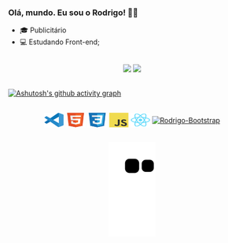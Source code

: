 ### Olá, mundo. Eu sou o Rodrigo! 🖖🏽

- 🎓 Publicitário
- 💻 Estudando Front-end;

<br>

<div align="center">
    <img height="180em" src="https://github-readme-stats.vercel.app/api?username=rodrigoborge&show_icons=true&theme=highcontrast&include_all_commits=true&count_private=true"/>
    <img height="180em" src="https://github-readme-stats.vercel.app/api/top-langs/?username=rodrigoborge&layout=compact&langs_count=7&theme=highcontrast"/>
</div>

<br>

[![Ashutosh's github activity graph](https://activity-graph.herokuapp.com/graph?username=rodrigoborge&bg_color=000000&color=dfea1a&line=0fffff&point=eeff00&area=true&hide_border=true)](https://github.com/ashutosh00710/github-readme-activity-graph)

<div align="center" style="display: inline_block"><br>
        <a href="https://github.com/rodrigoborge/rodrigoborge"><img align="center" alt="Rodrigo-VisualStudioCode" height="30" width="40" src="https://raw.githubusercontent.com/devicons/devicon/2ae2a900d2f041da66e950e4d48052658d850630/icons/vscode/vscode-original.svg"></a>
    <a href="https://github.com/rodrigoborge/rodrigoborge"><img align="center" alt="Rodrigo-HTML5" height="30" width="40" src="https://raw.githubusercontent.com/devicons/devicon/2ae2a900d2f041da66e950e4d48052658d850630/icons/html5/html5-original.svg"></a>
    <a href="https://github.com/rodrigoborge/rodrigoborge"><img align="center" alt="Rodrigo-CSS3" height="30" width="40" src="https://raw.githubusercontent.com/devicons/devicon/2ae2a900d2f041da66e950e4d48052658d850630/icons/css3/css3-original.svg"></a>
    <a href="https://github.com/rodrigoborge/rodrigoborge"><img align="center" alt="Rodrigo-Javascript" height="30" width="40" src="https://raw.githubusercontent.com/devicons/devicon/2ae2a900d2f041da66e950e4d48052658d850630/icons/javascript/javascript-original.svg"></a>
    <a href="https://github.com/rodrigoborge/rodrigoborge"><img align="center" alt="Rodrigo-React" height="30" width="40" src="https://raw.githubusercontent.com/devicons/devicon/2ae2a900d2f041da66e950e4d48052658d850630/icons/react/react-original.svg"></a>
    <a href="https://github.com/rodrigoborge/rodrigoborge"><img align="center" alt="Rodrigo-Bootstrap" height="30" width="40" src="https://upload.wikimedia.org/wikipedia/commons/b/b2/Bootstrap_logo.svg"></a>
    <!-- <a href="https://github.com/rodrigoborge/rodrigoborge"><img align="center" alt="Rodrigo-VUE" height="30" width="40" src="https://upload.wikimedia.org/wikipedia/commons/9/95/Vue.js_Logo_2.svg"></a> -->
    <!-- <a href="https://github.com/rodrigoborge/rodrigoborge"><img align="center" alt="Rodrigo-NPM" height="30" width="40" src="https://upload.wikimedia.org/wikipedia/commons/d/db/Npm-logo.svg"></a> -->
    <!-- <a href="https://github.com/rodrigoborge/rodrigoborge"><img align="center" alt="Rodrigo-Git" height="30" width="40" src="https://raw.githubusercontent.com/devicons/devicon/2ae2a900d2f041da66e950e4d48052658d850630/icons/git/git-original.svg"></a> -->
    <!-- <a href="https://github.com/rodrigoborge/rodrigoborge"><img align="center" alt="Rodrigo-Github" height="30" width="40" src="https://borge.com.br/wp-content/uploads/2021/11/github-logo.svg"></a> -->
    <!-- <a href="https://github.com/rodrigoborge/rodrigoborge"><img align="center" alt="Rodrigo-Figma" height="30" width="40" src="https://upload.wikimedia.org/wikipedia/commons/3/33/Figma-logo.svg"></a> -->
    <!-- <a href="https://github.com/rodrigoborge/rodrigoborge"><img align="center" alt="Rodrigo-Wordpress" height="30" width="40" src="https://borge.com.br/wp-content/uploads/2021/11/wordpress-logo.svg"></a> -->
</div>
  
<!-- ##
<<br>

<div align="center" style="display: inline_block">
    <a href="https://discordapp.com/users/406679417407143936"><img src="https://borge.com.br/wp-content/uploads/2021/11/discord-badge.png" target="_blank"></a> 
    <a href ="mailto:rodrigo@borge.com.br"><img src="https://borge.com.br/wp-content/uploads/2021/11/email-badge.png" target="_blank"></a>
    <a href="https://fb.com/rodrigoborge" target="_blank"><img src="https://borge.com.br/wp-content/uploads/2021/11/facebook-badg.png" target="_blank"></a>
    <a href="https://www.instagram.com/rodrigoborge1/" target="_blank"><img src="https://borge.com.br/wp-content/uploads/2021/11/instagram-badge.png" target="_blank"></a>
    <a href="https://www.linkedin.com/in/rodrigoborge/" target="_blank"><img src="https://borge.com.br/wp-content/uploads/2021/11/linkedin-badg.png" target="_blank"></a>
    <a href="https://www.twitch.tv/mntnh4" target="_blank"><img src="https://borge.com.br/wp-content/uploads/2021/11/twitch-badge.png" target="_blank"></a> 
   <a href="https://www.youtube.com/channel/UC_-uuuZbY0AAt9CViNzvc-Q" target="_blank"><img src="https://img.shields.io/badge/YouTube-FF0000?style=for-the-badge&logo=youtube&logoColor=white" target="_blank"></a>
</div> -->

##

<div align="center">

  ![Snake animation](https://github.com/rodrigoborge/rodrigoborge/blob/output/github-contribution-grid-snake.svg)

</div>
